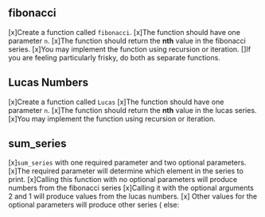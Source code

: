 
## fibonacci

[x]Create a function called `fibonacci`.
 [x]The function should have one parameter `n`.
  [x]The function should return the **nth** value in the fibonacci series. 
  [x]You may implement the function using recursion or iteration. 
  []If you are feeling particularly frisky, do both as separate functions.

  ## Lucas Numbers

  [x]Create a function called `Lucas`
  [x]The function should have one parameter `n`.
  [x]The function should return the **nth** value in the lucas series.
  [x]You may implement the function using recursion or iteration. 


  ## sum_series

  [x]`sum_series` with one required parameter and two optional parameters.
   [x]The required parameter will determine which element in the series to print. 
[x]Calling this function with no optional parameters will produce numbers from the fibonacci series
[x]Calling it with the optional arguments 2 and 1 will produce values from the lucas numbers. 
[x] Other values for the optional parameters will produce other series
    ( else:
        
   
